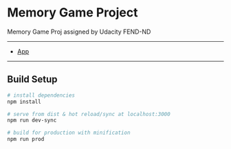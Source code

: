 # Memory Game Project

Memory Game Proj assigned by Udacity FEND-ND

---
* [App](https://ah-salah.github.io/memory-game/)
---

## Build Setup

``` bash
# install dependencies
npm install

# serve from dist & hot reload/sync at localhost:3000
npm run dev-sync

# build for production with minification
npm run prod

```

